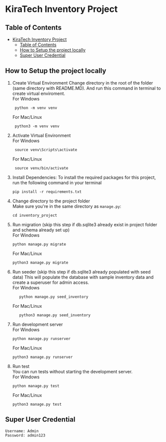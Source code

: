 # KiraTech Inventory Project

## Table of Contents
- [KiraTech Inventory Project](#kiratech-inventory-project)
  - [Table of Contents](#table-of-contents)
  - [How to Setup the project locally](#how-to-setup-the-project-locally)
  - [Super User Credential](#super-user-credential)

## How to Setup the project locally

1. Create Virtual Environment
   Change directory in the root of the folder (same directory with README.MD). And run this command in terminal to create virtual enviroment.
   <br>
   For Windows
   ```
    python -m venv venv
   ```
   For Mac/Linux
   ```
    python3 -m venv venv
   ```

2. Activate Virtual Environment
   <br>
   For Windows
   ```
    source venv\Scripts\activate
   ```
   For Mac/Linux
   ```
    source venv/bin/activate
   ```
3. Install Dependencies:
   To install the required packages for this project, run the following command in your terminal
   ```
   pip install -r requirements.txt
   ```

4. Change directory to the project folder
   <br>
   Make sure you're in the same directory as `manage.py`:
   ```
   cd inventory_project
   ```

5. Run migration (skip this step if db.sqlite3 already exist in project folder and schema already set up)
   <br>
   For Windows
   ```
   python manage.py migrate
   ```
   For Mac/Linux
   ```
   python3 manage.py migrate
   ```

6. Run seeder (skip this step if db.sqlite3 already populated with seed data)
   This will populate the database with sample inventory data and create a superuser for admin access.
   <br>
   For Windows
   ```
      python manage.py seed_inventory
   ```
   For Mac/Linux
   ```
      python3 manage.py seed_inventory
   ```

7. Run development server
   <br>
   For Windows
   ```
   python manage.py runserver
   ```
   For Mac/Linux
   ```
   python3 manage.py runserver
   ```

8. Run test
   <br>
   You can run tests without starting the development server.
   <br>
   For Windows
   ```
   python manage.py test
   ```
   For Mac/Linux
   ```
   python3 manage.py test
   ```


## Super User Credential
   ```
   Username: Admin
   Password: admin123
   ```